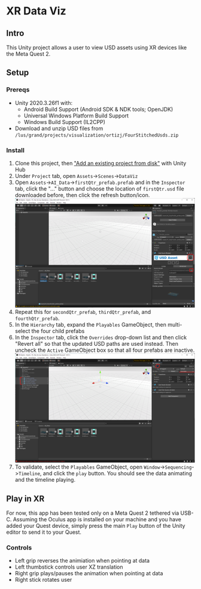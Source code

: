 # XR Data Viz
## Intro
This Unity project allows a user to view USD assets using XR devices like the Meta Quest 2.

## Setup
### Prereqs
* Unity 2020.3.26f1 with:
  * Android Build Support (Android SDK & NDK tools; OpenJDK)
  * Universal Windows Platform Build Support
  * Windows Build Support (IL2CPP)
* Download and unzip USD files from `/lus/grand/projects/visualization/ortizj/FourStitchedUsds.zip`

### Install
1. Clone this project, then ["Add an existing project from disk"](https://docs.unity3d.com/hub/manual/AddProject.html#add-an-existing-project-from-your-disk) with Unity Hub
1. Under `Project` tab, open `Assets`->`Scenes`->`DataViz`
1. Open `Assets`->`AI_Data`->`firstQtr_prefab.prefab` and in the `Inspector` tab, click the "..." button and choose the location of `firstQtr.usd` file downloaded before, then click the refresh button/icon. ![](Screenshots/Screenshot1.png)
1. Repeat this for `secondQtr_prefab`, `thirdQtr_prefab`, and `fourthQtr_prefab`.
1. In the `Hierarchy` tab, expand the `Playables` GameObject, then multi-select the four child prefabs
1. In the `Inspector` tab, click the `Overrides` drop-down list and then click "Revert all" so that the updated USD paths are used instead. Then uncheck the `Active` GameObject box so that all four prefabs are inactive. ![](Screenshots/Screenshot2.png)
1. To validate, select the `Playables` GameObject, open `Window`->`Sequencing`->`Timeline`, and click the `play` button. You should see the data animating and the timeline playing.

## Play in XR
For now, this app has been tested only on a Meta Quest 2 tethered via USB-C. Assuming the Oculus app is installed on your machine and you have added your Quest device, simply press the main `Play` button of the Unity editor to send it to your Quest.

### Controls
- Left grip reverses the animiation when pointing at data
- Left thumbstick controls user XZ translation
- Right grip plays/pauses the animation when pointing at data
- Right stick rotates user